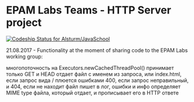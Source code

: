 # EPAM Labs Teams - HTTP Server project
[ ![Codeship Status for Alsturm/JavaSchool](https://app.codeship.com/projects/534a42a0-68da-0135-a2fd-7252115b1a9b/status?branch=master)](https://app.codeship.com/projects/227204)

21.08.2017 - Functionality at the moment of sharing code to the EPAM Labs working group:

многопоточность на Executors.newCachedThreadPool()
принимает только GET и HEAD
отдает файл с именем из запроса, или index.html, если запрос вида /
плюется ошибками 400, если запрос неправильный, и 404, если не находит файл
пишет в лог, ошибки и инфо
определяет MIME type файла, который отдает, и прописывает его в HTTP ответе

